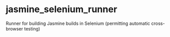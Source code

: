 jasmine_selenium_runner
=======================

Runner for building Jasmine builds in Selenium (permitting automatic cross-browser testing) 
